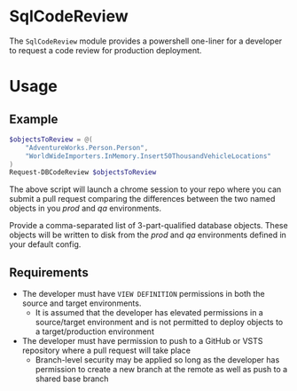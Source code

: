 # SqlCodeReview

The `SqlCodeReview` module provides a powershell one-liner for a developer to request a code review for production deployment. 

# Usage 

## Example

```powershell
$objectsToReview = @(
    "AdventureWorks.Person.Person",
    "WorldWideImporters.InMemory.Insert50ThousandVehicleLocations"
)
Request-DBCodeReview $objectsToReview
```

The above script will launch a chrome session to your repo where you can submit a pull request comparing the differences between the two named objects in you _prod_ and _qa_ environments. 

Provide a comma-separated list of 3-part-qualified database objects. These objects will be written to disk from the _prod_ and _qa_ environments defined in your default config. 

## Requirements

* The developer must have `VIEW DEFINITION` permissions in both the source and target environments.
    * It is assumed that the developer has elevated permissions in a source/target environment and is not permitted to deploy objects to a target/production environment
* The developer must have permission to push to a GitHub or VSTS repository where a pull request will take place
    * Branch-level security may be applied so long as the developer has permission to create a new branch at the remote as well as push to a shared base branch

